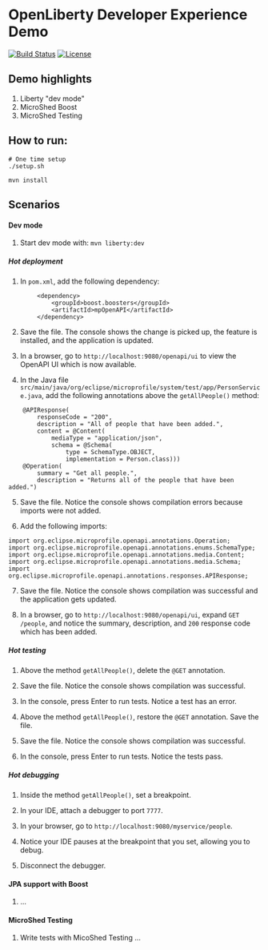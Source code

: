 # OpenLiberty Developer Experience Demo

[![Build Status](https://travis-ci.org/OpenLiberty/demo-devex.svg?branch=master)](https://travis-ci.org/OpenLiberty/demo-devex)
[![License](https://img.shields.io/badge/License-ASL%202.0-green.svg)](https://opensource.org/licenses/Apache-2.0)

## Demo highlights

1. Liberty "dev mode"
1. MicroShed Boost
1. MicroShed Testing

## How to run:

```
# One time setup
./setup.sh

mvn install
```

## Scenarios

#### Dev mode

1. Start dev mode with:
`mvn liberty:dev`

##### Hot deployment

1. In `pom.xml`, add the following dependency:
```
        <dependency>
            <groupId>boost.boosters</groupId>
            <artifactId>mpOpenAPI</artifactId>
        </dependency>
```

2. Save the file. The console shows the change is picked up, the feature is installed, and the application is updated.

3. In a browser, go to `http://localhost:9080/openapi/ui` to view the OpenAPI UI which is now available.

4. In the Java file `src/main/java/org/eclipse/microprofile/system/test/app/PersonService.java`, add the following annotations above the `getAllPeople()` method:
```
    @APIResponse(
        responseCode = "200",
        description = "All of people that have been added.",
        content = @Content(
            mediaType = "application/json",
            schema = @Schema(
                type = SchemaType.OBJECT,
                implementation = Person.class)))
    @Operation(
        summary = "Get all people.",
        description = "Returns all of the people that have been added.")
```

5. Save the file.  Notice the console shows compilation errors because imports were not added.

6. Add the following imports:
```
import org.eclipse.microprofile.openapi.annotations.Operation;
import org.eclipse.microprofile.openapi.annotations.enums.SchemaType;
import org.eclipse.microprofile.openapi.annotations.media.Content;
import org.eclipse.microprofile.openapi.annotations.media.Schema;
import org.eclipse.microprofile.openapi.annotations.responses.APIResponse;
```

7. Save the file. Notice the console shows compilation was successful and the application gets updated.

8. In a browser, go to `http://localhost:9080/openapi/ui`, expand `GET` `/people`, and notice the summary, description, and `200` response code which has been added.

##### Hot testing

1. Above the method `getAllPeople()`, delete the `@GET` annotation.  

2. Save the file. Notice the console shows compilation was successful.

3. In the console, press Enter to run tests.  Notice a test has an error.

4. Above the method `getAllPeople()`, restore the `@GET` annotation.  Save the file.

5. Save the file. Notice the console shows compilation was successful.

6. In the console, press Enter to run tests.  Notice the tests pass.

##### Hot debugging

1. Inside the method `getAllPeople()`, set a breakpoint.

2. In your IDE, attach a debugger to port `7777`.

3. In your browser, go to `http://localhost:9080/myservice/people`.

4. Notice your IDE pauses at the breakpoint that you set, allowing you to debug.

5. Disconnect the debugger.

#### JPA support with Boost

1. ...

#### MicroShed Testing

1. Write tests with MicoShed Testing ...
